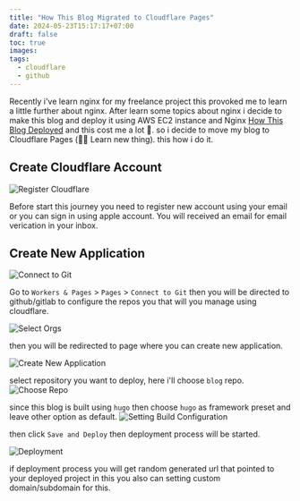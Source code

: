 ```yaml
---
title: "How This Blog Migrated to Cloudflare Pages"
date: 2024-05-23T15:17:17+07:00
draft: false
toc: true
images:
tags:
  - cloudflare
  - github
---
```


Recently i've learn nginx for my freelance project this provoked me to learn a little further about nginx. After learn some topics about nginx i decide to make this blog and deploy it using AWS EC2 instance and Nginx [How This Blog Deployed](https://blog.alfarizzi.xyz/posts/how-this-blog-deployed/) and this cost me a lot 🥲. so i decide to move my blog to Cloudflare Pages (🎉🎉 Learn new thing). this how i do it.

## Create Cloudflare Account
![Register Cloudflare](../images/register-cloudflare.png)

Before start this journey you need to register new account using your email or you can sign in using apple account. You will received an email for email verication in your inbox.

## Create New Application
![Connect to Git](../images/connect-to-git.png)

Go to `Workers & Pages` > `Pages` > `Connect to Git` then you will be directed to github/gitlab to configure the repos you that will you manage using cloudflare.

![Select Orgs](../images/select-orgs.png)

then you will be redirected to page where you can create new application.

![Create New Application](../images/create-new-app.png)

select repository you want to deploy, here i'll choose `blog` repo.
![Choose Repo](../images/choose-repo.png)

since this blog is built using `hugo` then choose `hugo` as framework preset and leave other option as default.
![Setting Build Configuration](../images/build-config.png)

then click `Save and Deploy` then deployment process will be started.

![Deployment](../images/deployment.png)

if deployment process you will get random generated url that pointed to your deployed project in this you also can setting custom domain/subdomain for this.
